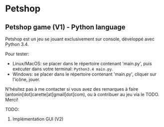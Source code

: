 Petshop
=======

Petshop game (V1) - Python language
-----------------------------------

Petshop est un jeu se jouant exclusivement sur console, développé avec Python 3.4.

Pour tester: 

*	Linux/MacOS: se placer dans le répertoire contenant 'main.py', puis exécuter dans votre terminal: <code>Python3.4 main.py</code>.
*	Windows: se placer dans le répertoire contenant 'main.py', cliquer sur l'icône, jouer.

N'hésitez pas à me contacter si vous avez des remarques à faire (antonin[dot]carette[at]gmail[dot]com), ou à contribuer au jeu via le TODO. Merci!

TODO:

1.	Implémentation GUI (V2)
